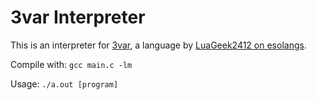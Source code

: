 3var Interpreter
================

This is an interpreter for [3var](http://esolangs.org/wiki/3var), a language by [LuaGeek2412 on esolangs](http://esolangs.org/wiki/User:LuaGeek2412).

Compile with: `gcc main.c -lm`

Usage: `./a.out [program]`
